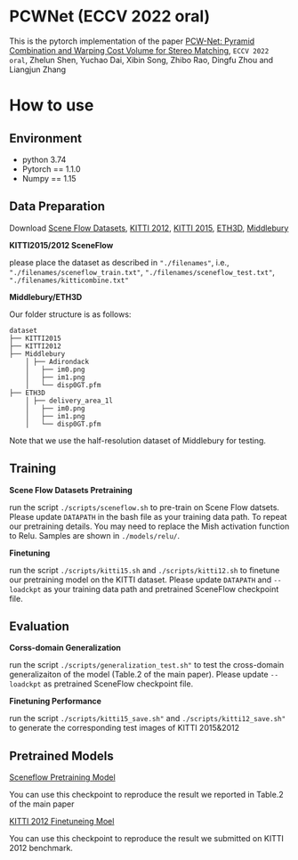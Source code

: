 # PCWNet (ECCV 2022 oral)
This is the pytorch implementation of the paper [PCW-Net: Pyramid Combination and Warping
Cost Volume for Stereo Matching](https://link.springer.com/chapter/10.1007/978-3-031-19824-3_17), `ECCV 2022 oral`, Zhelun Shen, Yuchao Dai, Xibin Song, Zhibo Rao, Dingfu Zhou and Liangjun Zhang 

# How to use
## Environment
* python 3.74
* Pytorch == 1.1.0
* Numpy == 1.15
## Data Preparation
Download [Scene Flow Datasets](https://lmb.informatik.uni-freiburg.de/resources/datasets/SceneFlowDatasets.en.html), [KITTI 2012](http://www.cvlibs.net/datasets/kitti/eval_stereo_flow.php?benchmark=stereo), [KITTI 2015](http://www.cvlibs.net/datasets/kitti/eval_scene_flow.php?benchmark=stereo), [ETH3D](https://www.eth3d.net/), [Middlebury](https://vision.middlebury.edu/stereo/)

**KITTI2015/2012 SceneFlow**

please place the dataset as described in `"./filenames"`, i.e., `"./filenames/sceneflow_train.txt"`, `"./filenames/sceneflow_test.txt"`, `"./filenames/kitticombine.txt"`

**Middlebury/ETH3D**

Our folder structure is as follows:
```
dataset
├── KITTI2015
├── KITTI2012
├── Middlebury
    │ ├── Adirondack
    │   ├── im0.png
    │   ├── im1.png
    │   └── disp0GT.pfm
├── ETH3D
    │ ├── delivery_area_1l
    │   ├── im0.png
    │   ├── im1.png
    │   └── disp0GT.pfm
```
Note that we use the half-resolution dataset of Middlebury for testing. 
## Training
**Scene Flow Datasets Pretraining**

run the script `./scripts/sceneflow.sh` to pre-train on Scene Flow datsets. Please update `DATAPATH` in the bash file as your training data path.
To repeat our pretraining details. You may need to replace the Mish activation function to Relu.  Samples are shown in `./models/relu/`.

**Finetuning**

run the script `./scripts/kitti15.sh` and `./scripts/kitti12.sh` to finetune our pretraining model on the KITTI dataset. Please update `DATAPATH` and `--loadckpt` as your training data path and pretrained SceneFlow checkpoint file.
## Evaluation
**Corss-domain Generalization**

run the script `./scripts/generalization_test.sh"` to test the cross-domain generalizaiton of the model (Table.2 of the main paper). Please update `--loadckpt` as pretrained SceneFlow checkpoint file.

**Finetuning Performance**

run the script `./scripts/kitti15_save.sh"` and `./scripts/kitti12_save.sh"` to generate the corresponding test images of KITTI 2015&2012

## Pretrained Models

[Sceneflow Pretraining Model](https://drive.google.com/file/d/18HglItUO7trfi-klXzqLq7KIDwPSVdAM/view?usp=sharing)

You can use this checkpoint to reproduce the result we reported in Table.2 of the main paper

[KITTI 2012 Finetuneing Moel](https://drive.google.com/file/d/14MANgQJ15Qzukv9SoL9MYobg5xUjE-u0/view?usp=sharing)

You can use this checkpoint to reproduce the result we submitted on KITTI 2012 benchmark.
